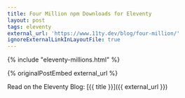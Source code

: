 ```yaml
---
title: Four Million npm Downloads for Eleventy
layout: post
tags: eleventy
external_url: 'https://www.11ty.dev/blog/four-million/'
ignoreExternalLinkInLayoutFile: true
---
```

{% include "eleventy-millions.html" %}

{% originalPostEmbed external_url %}

Read on the Eleventy Blog: [{{ title }}]({{ external_url }})
